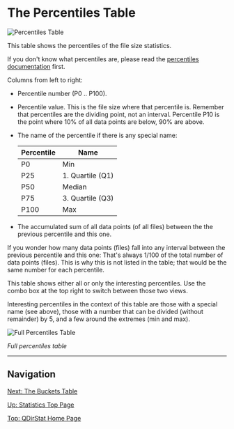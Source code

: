 # The Percentiles Table


![Percentiles Table](https://github.com/shundhammer/qdirstat/blob/master/screenshots/QDirStat-percentiles-table.png)


This table shows the percentiles of the file size statistics.

If you don't know what percentiles are, please read the
[percentiles documentation](https://github.com/shundhammer/qdirstat/blob/master/doc/stats/Median-Percentiles.md)
first.


Columns from left to right:

- Percentile number (P0 .. P100).

- Percentile value. This is the file size where that percentile is. Remember
  that percentiles are the dividing point, not an interval. Percentile P10 is
  the point where 10% of all data points are below, 90% are above.

- The name of the percentile if there is any special name:

  | Percentile | Name             |
  |------------|------------------|
  | P0         | Min              |
  | P25        | 1. Quartile (Q1) |
  | P50        | Median           |
  | P75        | 3. Quartile (Q3) |
  | P100       | Max              |


- The accumulated sum of all data points (of all files) between the the
  previous percentile and this one.


If you wonder how many data points (files) fall into any interval between the
previous percentile and this one: That's always 1/100 of the total number of
data points (files). This is why this is not listed in the table; that would be
the same number for each percentile.

This table shows either all or only the interesting percentiles. Use the combo
box at the top right to switch between those two views.

Interesting percentiles in the context of this table are those with a special
name (see above), those with a number that can be divided (without remainder)
by 5, and a few around the extremes (min and max).


![Full Percentiles Table](https://github.com/shundhammer/qdirstat/blob/master/screenshots/QDirStat-percentiles-table-full.png)

_Full percentiles table_


----------------------------

## Navigation

[Next: The Buckets Table](https://github.com/shundhammer/qdirstat/blob/master/doc/stats/Buckets-Table.md)

[Up: Statistics Top Page](https://github.com/shundhammer/qdirstat/blob/master/doc/stats/Statistics.md)

[Top: QDirStat Home Page](https://github.com/shundhammer/qdirstat/blob/master/README.md)
